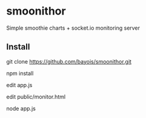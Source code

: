 smoonithor
==========

Simple smoothie charts + socket.io monitoring server

Install
-------

git clone https://github.com/bayois/smoonithor.git

npm install

edit app.js

edit public/monitor.html

node app.js
